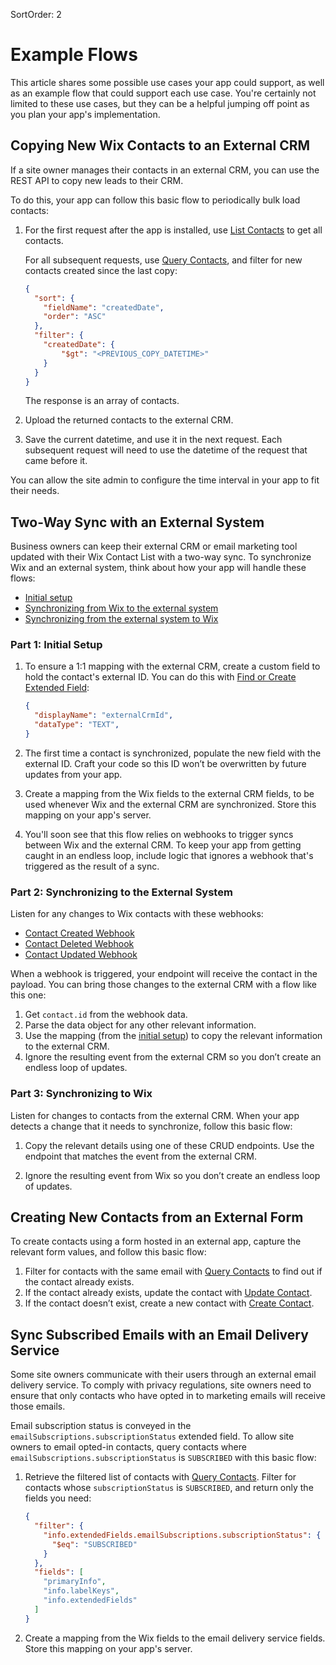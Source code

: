 SortOrder: 2
# Example Flows

This article shares some possible use cases your app could support,
as well as an example flow that could support each use case.
You're certainly not limited to these use cases,
but they can be a helpful jumping off point
as you plan your app's implementation.

## Copying New Wix Contacts to an External CRM

If a site owner manages their contacts in an external CRM,
you can use the REST API to copy new leads to their CRM.

To do this, your app can follow this basic flow
to periodically bulk load contacts:

1. For the first request after the app is installed, use
    [List Contacts][list-contacts] to get all contacts.

    For all subsequent requests, use [Query Contacts][query-contacts],
    and filter for new contacts created since the last copy:

    ```json
    {
      "sort": {
        "fieldName": "createdDate",
        "order": "ASC"
      },
      "filter": {
        "createdDate": {
            "$gt": "<PREVIOUS_COPY_DATETIME>"
        }
      }
    }
    ```

    The response is an array of contacts.

2. Upload the returned contacts to the external CRM.

3. Save the current datetime, and use it in the next request.
    Each subsequent request will need to use the datetime
    of the request that came before it.

You can allow the site admin to configure the time interval in your app
to fit their needs.

## Two-Way Sync with an External System

Business owners can keep their external CRM or email marketing tool
updated with their Wix Contact List with a two-way sync.
To synchronize Wix and an external system,
think about how your app will handle these flows:

- [Initial setup][initial-setup]
- [Synchronizing from Wix to the external system][sync-to-external]
- [Synchronizing from the external system to Wix][sync-to-wix]

### Part 1: Initial Setup

1. To ensure a 1:1 mapping with the external CRM,
    create a custom field to hold the contact's external ID.
    You can do this with
    [Find or Create Extended Field][find-create-field]:

    ```json
    {
      "displayName": "externalCrmId",
      "dataType": "TEXT",
    }
    ```

2. The first time a contact is synchronized,
    populate the new field with the external ID.
    Craft your code so this ID won’t be overwritten
    by future updates from your app.

3. Create a mapping from the Wix fields to the external CRM fields,
    to be used whenever Wix and the external CRM are synchronized.
    Store this mapping on your app's server.

4. You'll soon see that this flow relies on webhooks to trigger syncs
    between Wix and the external CRM.
    To keep your app from getting caught in an endless loop,
    include logic that ignores a webhook that's triggered
    as the result of a sync.

### Part 2: Synchronizing to the External System

Listen for any changes to Wix contacts with these webhooks:

- [Contact Created Webhook][hook-contact-created]
- [Contact Deleted Webhook][hook-contact-deleted]
- [Contact Updated Webhook][hook-contact-updated]

<!-- TODO uncomment when v4 hooks are exposed
- [Contacts Merged Webhook][hook-contacts-merged] -->

<!-- TODO uncomment when v4 hooks are exposed
When one of these above webhooks is triggered, -->
When a webhook is triggered,
your endpoint will receive the contact in the payload.
You can bring those changes to the external CRM with a flow like this one:

<!-- TODO uncomment when v4 hooks are exposed
1. Get the `slug` (which tells you what the event was)
    and `entityId` (which is the contact ID) from the webhook data. -->

1. Get `contact.id` from the webhook data.
2. Parse the data object for any other relevant information.
3. Use the mapping (from the [initial setup][initial-setup])
    to copy the relevant information to the external CRM.
4. Ignore the resulting event from the external CRM
    so you don’t create an endless loop of updates.

### Part 3: Synchronizing to Wix

Listen for changes to contacts from the external CRM.
When your app detects a change that it needs to synchronize,
follow this basic flow:

1. Copy the relevant details using one of these CRUD endpoints.
    Use the endpoint that matches the event from the external CRM.

2. Ignore the resulting event from Wix
    so you don’t create an endless loop of updates.

## Creating New Contacts from an External Form

To create contacts using a form hosted in an external app,
capture the relevant form values, and follow this basic flow:

1. Filter for contacts with the same email
    with [Query Contacts][query-contacts]
    to find out if the contact already exists.
2. If the contact already exists,
    update the contact with
    [Update Contact][update-contact].
3. If the contact doesn’t exist,
    create a new contact with
    [Create Contact][create-contact].

## Sync Subscribed Emails with an Email Delivery Service

Some site owners communicate with their users
through an external email delivery service.
To comply with privacy regulations,
site owners need to ensure that only contacts
who have opted in to marketing emails will receive those emails.

Email subscription status is conveyed in the
`emailSubscriptions.subscriptionStatus` extended field.
To allow site owners to email opted-in contacts,
query contacts where `emailSubscriptions.subscriptionStatus` is `SUBSCRIBED`
with this basic flow:

1. Retrieve the filtered list of contacts with [Query Contacts][query-contacts].
    Filter for contacts whose `subscriptionStatus` is `SUBSCRIBED`,
    and return only the fields you need:

    ```json
    {
      "filter": {
        "info.extendedFields.emailSubscriptions.subscriptionStatus": {
          "$eq": "SUBSCRIBED"
        }
      },
      "fields": [
        "primaryInfo",
        "info.labelKeys",
        "info.extendedFields"
      ]
    }
    ```

2. Create a mapping from the Wix fields to the email delivery service fields.
    Store this mapping on your app's server.

[list-contacts]: https://dev.wix.com/api/rest/contacts/contacts/contacts-v4/list-contacts
[query-contacts]: https://dev.wix.com/api/rest/contacts/contacts/contacts-v4/query-contacts
[find-create-field]: https://dev.wix.com/api/rest/contacts/extended-fields/find-or-create-extended-field
[create-contact]: https://dev.wix.com/api/rest/contacts/contacts/contacts-v4/create-contact
[delete-contact]: https://dev.wix.com/api/rest/contacts/contacts/contacts-v4/delete-contact
[update-contact]: https://dev.wix.com/api/rest/contacts/contacts/contacts-v4/update-contact
[add-labels]: https://dev.wix.com/api/rest/contacts/contacts/contacts-v4/add-labels-to-contact
[remove-labels]: https://dev.wix.com/api/rest/contacts/contacts/contacts-v4/remove-labels-from-contact

[hook-contact-created]: https://dev.wix.com/api/rest/contacts/contacts/contacts-v1-(deprecated)/contact-created-webhook
[hook-contact-deleted]: https://dev.wix.com/api/rest/contacts/contacts/contacts-v1-(deprecated)/contact-deleted-webhook
[hook-contact-updated]: https://dev.wix.com/api/rest/contacts/contacts/contacts-v1-(deprecated)/contact-changed-webhook
[hook-contacts-merged]: crm.contacts.contacts-v4.contact-merged-domain-event

[initial-setup]: #part-1-initial-setup
[sync-to-external]: #part-2-synchronizing-to-the-external-system
[sync-to-wix]: #part-3-synchronizing-to-wix
